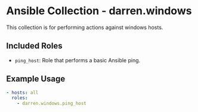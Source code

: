 # Ansible Collection - darren.windows

This collection is for performing actions against windows hosts.

## Included Roles

- `ping_host`: Role that performs a basic Ansible ping.

## Example Usage

```yaml
- hosts: all
  roles:
    - darren.windows.ping_host
```
